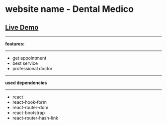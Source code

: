# website name - Dental Medico

## [Live Demo](https://dental-medico.netlify.app/)

---

**features:**

---

- get appointment
- best service
- professional doctor

---

**used dependencies**

---

- react
- react-hook-form
- react-router-dom
- react-bootstrap
- react-router-hash-link
